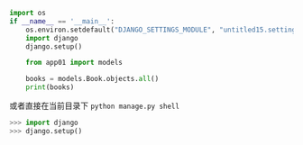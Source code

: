 ```python
import os
if __name__ == '__main__':
    os.environ.setdefault("DJANGO_SETTINGS_MODULE", "untitled15.settings")
    import django
    django.setup()

    from app01 import models

    books = models.Book.objects.all()
    print(books)
```

或者直接在当前目录下
`python manage.py shell`

```python
>>> import django
>>> django.setup()
```



